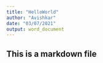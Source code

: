 ```yaml
---
title: "HelloWorld"
author: "Avishkar"
date: "03/07/2021"
output: word_document
---
```


## This is a markdown file